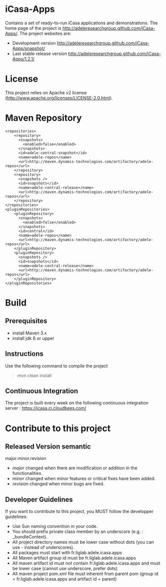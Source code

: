 iCasa-Apps
==========

Contains a set of ready-to-run iCasa applications and demonstrations.
The home page of the project is <http://adeleresearchgroup.github.com/iCasa-Apps/>.
The project websites are:
 * Development version <http://adeleresearchgroup.github.com/iCasa-Apps/snapshot/>
 * Last stable release version <http://adeleresearchgroup.github.com/iCasa-Apps/1.2.1/>

License
=====

This project relies on Apache v2 license (<http://www.apache.org/licenses/LICENSE-2.0.html>).

Maven Repository
=============


    <repositories>
        <repository>
          <snapshots>
            <enabled>false</enabled>
          </snapshots>
          <id>adele-central-snapshot</id>
          <name>adele-repos</name>
          <url>http://maven.dynamis-technologies.com/artifactory/adele-repos</url>
        </repository>
        <repository>
          <snapshots />
          <id>snapshots</id>
          <name>adele-central-release</name>
          <url>http://maven.dynamis-technologies.com/artifactory/adele-repos</url>
        </repository>
    </repositories>
    <pluginRepositories>
        <pluginRepository>
          <snapshots>
            <enabled>false</enabled>
          </snapshots>
          <id>central</id>
          <name>adele-repos</name>
          <url>http://maven.dynamis-technologies.com/artifactory/adele-repos</url>
        </pluginRepository>
        <pluginRepository>
          <snapshots />
          <id>snapshots</id>
          <name>adele-central-release</name>
          <url>http://maven.dynamis-technologies.com/artifactory/adele-repos</url>
        </pluginRepository>
    </pluginRepositories>

Build
=====

Prerequisites
-----

- install Maven 3.x
- install jdk 6 or upper

Instructions
----

Use the following command to compile the project
> mvn clean install

Continuous Integration
----

The project is built every week on the following continuous integration server :
<https://icasa.ci.cloudbees.com/>

Contribute to this project
====

Released Version semantic
----

 major.minor.revision

 * _major_ changed when there are modification or addition in the functionalities.
 * _minor_ changed when minor features or critical fixes have been added.
 * _revision_ changed when minor bugs are fixed.

Developer Guidelines
----

If you want to contribute to this project, you MUST follow the developper guidelines:
- Use Sun naming convention in your code.
- You should prefix private class member by an underscore (e.g. : _bundleContext).
- All project directory names must be lower case without dots (you can use - instead of underscores).
- All packages must start with fr.liglab.adele.icasa.apps
- All Maven artifact group id must be fr.liglab.adele.icasa.apps
- All maven artifact id must not contain fr.liglab.adele.icasa.apps and must be lower case (cannot use underscore, prefer dots)
- All maven project pom.xml file must inherent from parent pom (group id = fr.liglab.adele.icasa.apps and artifact id = parent)
